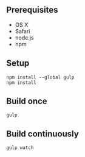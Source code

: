 Prerequisites
-------------

* OS X
* Safari
* node.js
* npm

Setup
-----

    npm install --global gulp
    npm install

Build once
----------

    gulp

Build continuously
------------------

    gulp watch
